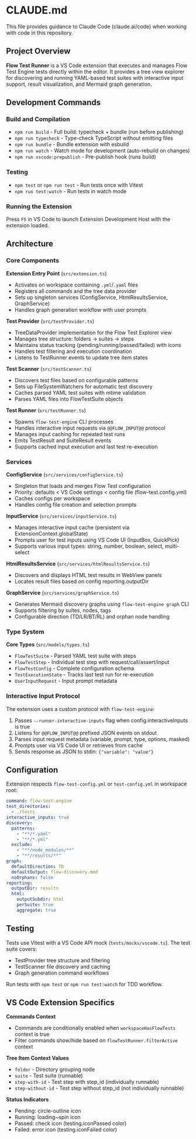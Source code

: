 # CLAUDE.md

This file provides guidance to Claude Code (claude.ai/code) when working with code in this repository.

## Project Overview

**Flow Test Runner** is a VS Code extension that executes and manages Flow Test Engine tests directly within the editor. It provides a tree view explorer for discovering and running YAML-based test suites with interactive input support, result visualization, and Mermaid graph generation.

## Development Commands

### Build and Compilation
- `npm run build` - Full build: typecheck + bundle (run before publishing)
- `npm run typecheck` - Type-check TypeScript without emitting files
- `npm run bundle` - Bundle extension with esbuild
- `npm run watch` - Watch mode for development (auto-rebuild on changes)
- `npm run vscode:prepublish` - Pre-publish hook (runs build)

### Testing
- `npm test` or `npm run test` - Run tests once with Vitest
- `npm run test:watch` - Run tests in watch mode

### Running the Extension
Press `F5` in VS Code to launch Extension Development Host with the extension loaded.

## Architecture

### Core Components

**Extension Entry Point** (`src/extension.ts`)
- Activates on workspace containing `.yml`/`.yaml` files
- Registers all commands and the tree data provider
- Sets up singleton services (ConfigService, HtmlResultsService, GraphService)
- Handles graph generation workflow with user prompts

**Test Provider** (`src/testProvider.ts`)
- TreeDataProvider implementation for the Flow Test Explorer view
- Manages tree structure: folders → suites → steps
- Maintains status tracking (pending/running/passed/failed) with icons
- Handles test filtering and execution coordination
- Listens to TestRunner events to update tree item states

**Test Scanner** (`src/testScanner.ts`)
- Discovers test files based on configurable patterns
- Sets up FileSystemWatchers for automatic test discovery
- Caches parsed YAML test suites with mtime validation
- Parses YAML files into FlowTestSuite objects

**Test Runner** (`src/testRunner.ts`)
- Spawns `flow-test-engine` CLI processes
- Handles interactive input requests via `@@FLOW_INPUT@@` protocol
- Manages input caching for repeated test runs
- Emits TestResult and SuiteResult events
- Supports cached input execution and last test re-execution

### Services

**ConfigService** (`src/services/configService.ts`)
- Singleton that loads and merges Flow Test configuration
- Priority: defaults < VS Code settings < config file (flow-test.config.yml)
- Caches configs per workspace
- Handles config file creation and selection prompts

**InputService** (`src/services/inputService.ts`)
- Manages interactive input cache (persistent via ExtensionContext.globalState)
- Prompts user for test inputs using VS Code UI (InputBox, QuickPick)
- Supports various input types: string, number, boolean, select, multi-select

**HtmlResultsService** (`src/services/htmlResultsService.ts`)
- Discovers and displays HTML test results in WebView panels
- Locates result files based on config reporting.outputDir

**GraphService** (`src/services/graphService.ts`)
- Generates Mermaid discovery graphs using `flow-test-engine graph` CLI
- Supports filtering by suites, nodes, tags
- Configurable direction (TD/LR/BT/RL) and orphan node handling

### Type System

**Core Types** (`src/models/types.ts`)
- `FlowTestSuite` - Parsed YAML test suite with steps
- `FlowTestStep` - Individual test step with request/call/assert/input
- `FlowTestConfig` - Complete configuration schema
- `TestExecutionState` - Tracks last test run for re-execution
- `UserInputRequest` - Input prompt metadata

### Interactive Input Protocol

The extension uses a custom protocol with `flow-test-engine`:
1. Passes `--runner-interactive-inputs` flag when config.interactiveInputs is true
2. Listens for `@@FLOW_INPUT@@` prefixed JSON events on stdout
3. Parses input request metadata (variable, prompt, type, options, masked)
4. Prompts user via VS Code UI or retrieves from cache
5. Sends response as JSON to stdin: `{"variable": "value"}`

## Configuration

Extension respects `flow-test-config.yml` or `test-config.yml` in workspace root:

```yaml
command: flow-test-engine
test_directories:
  - ./tests
interactive_inputs: true
discovery:
  patterns:
    - "**/*.yaml"
    - "**/*.yml"
  exclude:
    - "**/node_modules/**"
    - "**/results/**"
graph:
  defaultDirection: TD
  defaultOutput: flow-discovery.mmd
  noOrphans: false
reporting:
  outputDir: results
  html:
    outputSubdir: html
    perSuite: true
    aggregate: true
```

## Testing

Tests use Vitest with a VS Code API mock (`tests/mocks/vscode.ts`). The test suite covers:
- TestProvider tree structure and filtering
- TestScanner file discovery and caching
- Graph generation command workflows

Run tests with `npm test` or `npm run test:watch` for TDD workflow.

## VS Code Extension Specifics

**Commands Context**
- Commands are conditionally enabled when `workspaceHasFlowTests` context is true
- Filter commands show/hide based on `flowTestRunner.filterActive` context

**Tree Item Context Values**
- `folder` - Directory grouping node
- `suite` - Test suite (runnable)
- `step-with-id` - Test step with step_id (individually runnable)
- `step-without-id` - Test step without step_id (not individually runnable)

**Status Indicators**
- Pending: circle-outline icon
- Running: loading~spin icon
- Passed: check icon (testing.iconPassed color)
- Failed: error icon (testing.iconFailed color)